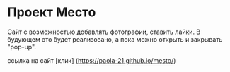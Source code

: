 # Проект Место

Сайт с возможностью добавлять фотографии, ставить лайки. В будующем это будет реaлизовано, а пока можно открыть и закрывать "pop-up".  

ссылка на сайт [клик] (https://paola-21.github.io/mesto/)
